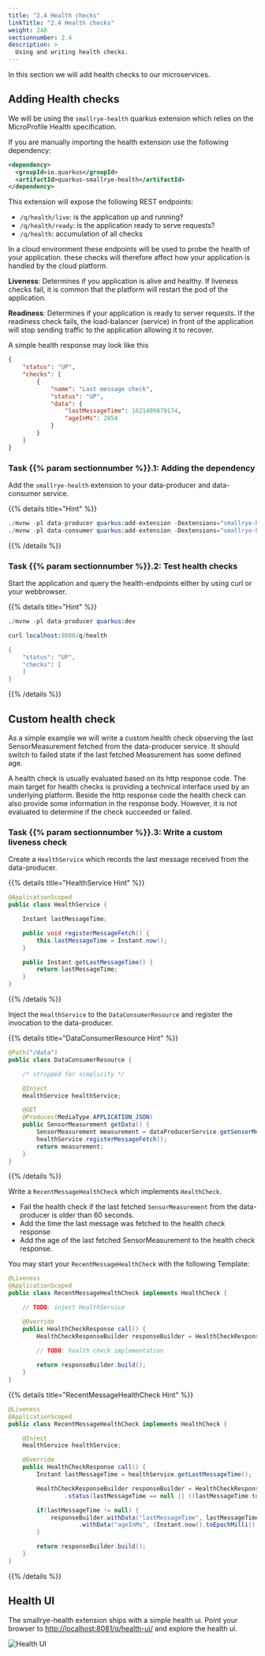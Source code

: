 ```yaml
---
title: "2.4 Health checks"
linkTitle: "2.4 Health checks"
weight: 240
sectionnumber: 2.4
description: >
  Using and writing health checks.
---
```


In this section we will add health checks to our microservices.


## Adding Health checks

We will be using the `smallrye-health` quarkus extension which relies on the MicroProfile Health specification.

If you are manually importing the health extension use the following dependency:

```xml
<dependency>
  <groupId>io.quarkus</groupId>
  <artifactId>quarkus-smallrye-health</artifactId>
</dependency>
```

This extension will expose the following REST endpoints:

* `/q/health/live`: is the application up and running?
* `/q/health/ready`: is the application ready to serve requests?
* `/q/health`: accumulation of all checks

In a cloud environment these endpoints will be used to probe the health of your application. these checks will therefore
affect how your application is handled by the cloud platform.

**Liveness**: Determines if you application is alive and healthy. If liveness checks fail, it is common that the platform
will restart the pod of the application.

**Readiness**: Determines if your application is ready to server requests. If the readiness check fails, the load-balancer
(service) in front of the application will stop sending traffic to the application allowing it to recover.

A simple health response may look like this
```json
{
    "status": "UP",
    "checks": [
        {
            "name": "Last message check",
            "status": "UP",
            "data": {
                "lastMessageTime": 1621409879174,
                "ageInMs": 2854
            }
        }
    ]
}
```


### Task {{% param sectionnumber %}}.1: Adding the dependency

Add the `smallrye-health` extension to your data-producer and data-consumer service.

{{% details title="Hint" %}}
```s
./mvnw -pl data-producer quarkus:add-extension -Dextensions="smallrye-health"
./mvnw -pl data-consumer quarkus:add-extension -Dextensions="smallrye-health"
```
{{% /details %}}


### Task {{% param sectionnumber %}}.2: Test health checks

Start the application and query the health-endpoints either by using curl or your webbrowser.

{{% details title="Hint" %}}
```s
./mvnw -pl data-producer quarkus:dev

curl localhost:8080/q/health 

{
    "status": "UP",
    "checks": [
    ]
}
```
{{% /details %}}


## Custom health check

As a simple example we will write a custom health check observing the last SensorMeasurement fetched from the
data-producer service. It should switch to failed state if the last fetched Measurement has some defined age.

A health check is usually evaluated based on its http response code. The main target for health checks is providing a
technical interface used by an underlying platform. Beside the http response code the health check can also provide some
information in the response body. However, it is not evaluated to determine if the check succeeded or failed.


### Task {{% param sectionnumber %}}.3: Write a custom liveness check

Create a `HealthService` which records the last message received from the data-producer.

{{% details title="HealthService Hint" %}}
```java
@ApplicationScoped
public class HealthService {

    Instant lastMessageTime;

    public void registerMessageFetch() {
        this.lastMessageTime = Instant.now();
    }

    public Instant getLastMessageTime() {
        return lastMessageTime;
    }
}
```
{{% /details %}}

Inject the `HealthService` to the `DataConsumerResource` and register the invocation to the data-producer.

{{% details title="DataConsumerResource Hint" %}}
```java
@Path("/data")
public class DataConsumerResource {

    /* stripped for simplicity */

    @Inject
    HealthService healthService;

    @GET
    @Produces(MediaType.APPLICATION_JSON)
    public SensorMeasurement getData() {
        SensorMeasurement measurement = dataProducerService.getSensorMeasurement();
        healthService.registerMessageFetch();
        return measurement;
    }
}
```
{{% /details %}}

Write a `RecentMessageHealthCheck` which implements `HealthCheck`.

* Fail the health check if the last fetched `SensorMeasurement` from the data-producer is older than 60 seconds.
* Add the time the last message was fetched to the health check response
* Add the age of the last fetched SensorMeasurement to the health check response.

You may start your `RecentMessageHealthCheck` with the following Template:

```java
@Liveness
@ApplicationScoped
public class RecentMessageHealthCheck implements HealthCheck {

    // TODO: inject HealthService

    @Override
    public HealthCheckResponse call() {
        HealthCheckResponseBuilder responseBuilder = HealthCheckResponse.named("Last message check");
        
        // TODO: health check implementation

        return responseBuilder.build();
    }
}
```

{{% details title="RecentMessageHealthCheck Hint" %}}
```java
@Liveness
@ApplicationScoped
public class RecentMessageHealthCheck implements HealthCheck {

    @Inject
    HealthService healthService;

    @Override
    public HealthCheckResponse call() {
        Instant lastMessageTime = healthService.getLastMessageTime();

        HealthCheckResponseBuilder responseBuilder = HealthCheckResponse.named("Last message check")
                .status(lastMessageTime == null || ((lastMessageTime.toEpochMilli() + 60000) >= Instant.now().toEpochMilli()));

        if(lastMessageTime != null) {
            responseBuilder.withData("lastMessageTime", lastMessageTime.toEpochMilli())
                    .withData("ageInMs", (Instant.now().toEpochMilli() - lastMessageTime.toEpochMilli()));
        }

        return responseBuilder.build();
    }
}
```
{{% /details %}}


## Health UI

The smallrye-health extension ships with a simple health ui. Point your browser to <http://localhost:8081/q/health-ui/>
and explore the health ui.

![Health UI](../health-ui.png)
